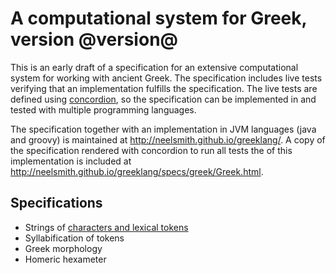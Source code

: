 # A computational system for Greek, version @version@ #

This is an early draft of a specification for an extensive computational system for working with ancient Greek. The specification includes live tests verifying that an implementation fulfills the specification. The live tests are defined using [concordion](http://concordion.org/), so the specification can be implemented in and tested with multiple programming languages.

The specification together with an implementation in JVM languages (java and groovy) is maintained at <http://neelsmith.github.io/greeklang/>. A copy of the specification rendered with concordion to run all tests the of this implementation is included at <http://neelsmith.github.io/greeklang/specs/greek/Greek.html>.


## Specifications

- Strings of <a concordion:run="concordion" href="tokens/Tokens.html">characters and lexical tokens</a>
- Syllabification of tokens
- Greek morphology
- Homeric hexameter



